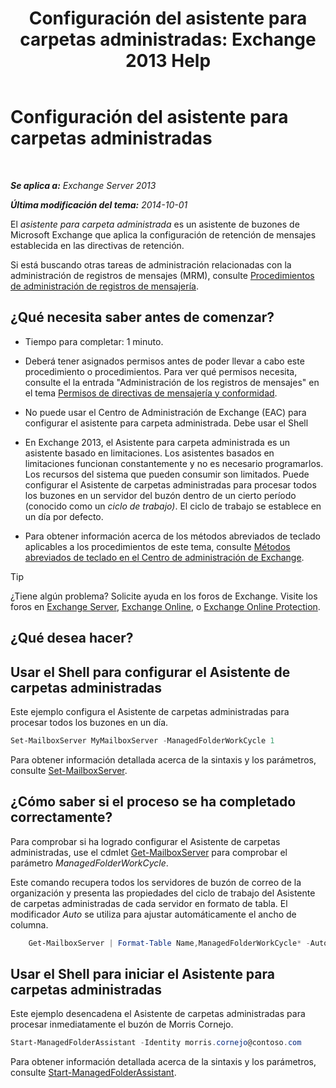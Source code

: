 ﻿---
title: 'Configuración del asistente para carpetas administradas: Exchange 2013 Help'
TOCTitle: Configuración del asistente para carpetas administradas
ms:assetid: 9fcfb9b6-bd24-4218-a163-bc599cd5476a
ms:mtpsurl: https://technet.microsoft.com/es-es/library/Bb123958(v=EXCHG.150)
ms:contentKeyID: 49895805
ms.date: 05/22/2018
mtps_version: v=EXCHG.150
ms.translationtype: MT
---

# Configuración del asistente para carpetas administradas

 

_**Se aplica a:** Exchange Server 2013_

_**Última modificación del tema:** 2014-10-01_

El *asistente para carpeta administrada* es un asistente de buzones de Microsoft Exchange que aplica la configuración de retención de mensajes establecida en las directivas de retención.

Si está buscando otras tareas de administración relacionadas con la administración de registros de mensajes (MRM), consulte [Procedimientos de administración de registros de mensajería](messaging-records-management-procedures-exchange-2013-help.md).

## ¿Qué necesita saber antes de comenzar?

  - Tiempo para completar: 1 minuto.

  - Deberá tener asignados permisos antes de poder llevar a cabo este procedimiento o procedimientos. Para ver qué permisos necesita, consulte el la entrada "Administración de los registros de mensajes" en el tema [Permisos de directivas de mensajería y conformidad](messaging-policy-and-compliance-permissions-exchange-2013-help.md).

  - No puede usar el Centro de Administración de Exchange (EAC) para configurar el asistente para carpeta administrada. Debe usar el Shell

  - En Exchange 2013, el Asistente para carpeta administrada es un asistente basado en limitaciones. Los asistentes basados en limitaciones funcionan constantemente y no es necesario programarlos. Los recursos del sistema que pueden consumir son limitados. Puede configurar el Asistente de carpetas administradas para procesar todos los buzones en un servidor del buzón dentro de un cierto período (conocido como un *ciclo de trabajo)*. El ciclo de trabajo se establece en un día por defecto.

  - Para obtener información acerca de los métodos abreviados de teclado aplicables a los procedimientos de este tema, consulte [Métodos abreviados de teclado en el Centro de administración de Exchange](keyboard-shortcuts-in-the-exchange-admin-center-exchange-online-protection-help.md).


> [!TIP]
> ¿Tiene algún problema? Solicite ayuda en los foros de Exchange. Visite los foros en <A href="https://go.microsoft.com/fwlink/p/?linkid=60612">Exchange Server</A>, <A href="https://go.microsoft.com/fwlink/p/?linkid=267542">Exchange Online</A>, o <A href="https://go.microsoft.com/fwlink/p/?linkid=285351">Exchange Online Protection</A>.



## ¿Qué desea hacer?

## Usar el Shell para configurar el Asistente de carpetas administradas

Este ejemplo configura el Asistente de carpetas administradas para procesar todos los buzones en un día.

```powershell
Set-MailboxServer MyMailboxServer -ManagedFolderWorkCycle 1
```

Para obtener información detallada acerca de la sintaxis y los parámetros, consulte [Set-MailboxServer](https://technet.microsoft.com/es-es/library/aa998651\(v=exchg.150\)).

## ¿Cómo saber si el proceso se ha completado correctamente?

Para comprobar si ha logrado configurar el Asistente de carpetas administradas, use el cdmlet [Get-MailboxServer](https://technet.microsoft.com/es-es/library/bb123539\(v=exchg.150\)) para comprobar el parámetro *ManagedFolderWorkCycle*.

Este comando recupera todos los servidores de buzón de correo de la organización y presenta las propiedades del ciclo de trabajo del Asistente de carpetas administradas de cada servidor en formato de tabla. El modificador *Auto* se utiliza para ajustar automáticamente el ancho de columna.

```powershell
    Get-MailboxServer | Format-Table Name,ManagedFolderWorkCycle* -Auto
```

## Usar el Shell para iniciar el Asistente para carpetas administradas

Este ejemplo desencadena el Asistente de carpetas administradas para procesar inmediatamente el buzón de Morris Cornejo.

```powershell
Start-ManagedFolderAssistant -Identity morris.cornejo@contoso.com
```

Para obtener información detallada acerca de la sintaxis y los parámetros, consulte [Start-ManagedFolderAssistant](https://technet.microsoft.com/es-es/library/aa998864\(v=exchg.150\)).

